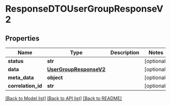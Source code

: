 # ResponseDTOUserGroupResponseV2

## Properties
Name | Type | Description | Notes
------------ | ------------- | ------------- | -------------
**status** | **str** |  | [optional] 
**data** | [**UserGroupResponseV2**](UserGroupResponseV2.md) |  | [optional] 
**meta_data** | **object** |  | [optional] 
**correlation_id** | **str** |  | [optional] 

[[Back to Model list]](../README.md#documentation-for-models) [[Back to API list]](../README.md#documentation-for-api-endpoints) [[Back to README]](../README.md)

